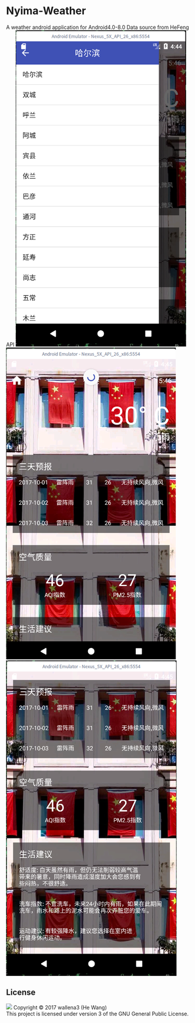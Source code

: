 # Nyima-Weather
A weather android application for Android4.0-8.0
Data source from HeFeng API
![](./screenshots/1.png)
![](./screenshots/2.png)
![](./screenshots/3.png)
## License
![](http://www.gnu.org/graphics/gplv3-127x51.png)
Copyright © 2017 wallena3 (He Wang)  
This project is licensed under version 3 of the GNU General Public License.